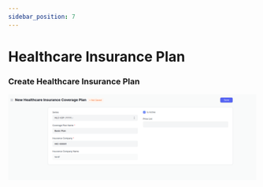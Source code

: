 ```yaml
---
sidebar_position: 7
---
```


# Healthcare Insurance Plan

### Create Healthcare Insurance Plan

![Create NHIF Setting](assets/insurance_coverage_plan.png)
